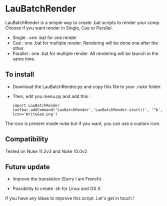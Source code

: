 # LauBatchRender

LauBatchRender is a simple way to create .bat scripts to render your comp. Choose if you want render in Single, Cue or Parallel.

- Single : one .bat for one render
- Cue : one .bat for multiple render. Rendering will be done one after the other.
- Parallel : one .bat for multiple render. All rendering will be launch in the same time. 

To install
----------

- Download the LauBatchRender.py and copy this file to your .nuke folder.
- Then, edit you menu.py and add this :

      import LauBatchRender
      toolbar.addCommand('LauBatchRender','LauBatchRender.start()', '^b', icon='WriteGeo.png')

The icon is present inside nuke but  if you want, you can use a custom icon.

Compatibility
-------------

Tested on Nuke 11.2v3 and Nuke 10.0v2

Future update
-------------

- Improve the translation (Sorry I am French)

- Possibility to create .sh for Linux and OS X. 

If you have any ideas to improve this script. Let's get in touch ! 
